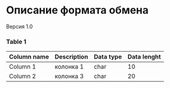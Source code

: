 # Описание формата обмена
Версия 1.0

### Table 1
Column name | Description | Data type | Data lenght
------------|-------------|-----------|------------
Column 1 | колонка 1 | char | 10 
Column 2 | колонка 3 | char | 20 
